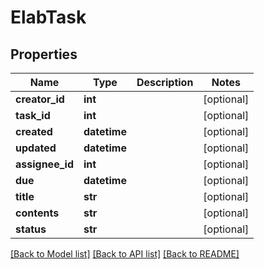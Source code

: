 # ElabTask

## Properties
Name | Type | Description | Notes
------------ | ------------- | ------------- | -------------
**creator_id** | **int** |  | [optional] 
**task_id** | **int** |  | [optional] 
**created** | **datetime** |  | [optional] 
**updated** | **datetime** |  | [optional] 
**assignee_id** | **int** |  | [optional] 
**due** | **datetime** |  | [optional] 
**title** | **str** |  | [optional] 
**contents** | **str** |  | [optional] 
**status** | **str** |  | [optional] 

[[Back to Model list]](../README.md#documentation-for-models) [[Back to API list]](../README.md#documentation-for-api-endpoints) [[Back to README]](../README.md)


